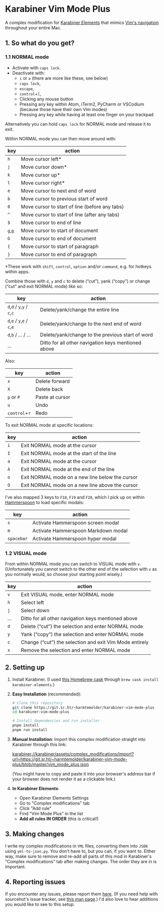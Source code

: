 # Karabiner Vim Mode Plus

A complex modification for [Karabiner Elements](https://karabiner-elements.pqrs.org/) that mimics [Vim's navigation](https://vim.fandom.com/wiki/Moving_around) throughout your entire Mac.

## 1. So what do you get?

### 1.1 NORMAL mode

* Activate with <code>caps lock</code>.
* Deactivate with:
  - <code>i</code> or <code>a</code> (there are more like these, see below)
  - <code>caps lock</code>,
  - <code>escape</code>,
  - <code>control</code>+<code>[</code>,
  - Clicking any mouse button
  - Pressing any key within Atom, iTerm2, PyCharm or VSCodium (because those have their own Vim modes)
  - Pressing any key while having at least one finger on your trackpad

Alternatively you can hold <code>caps lock</code> for NORMAL mode and release it to exit.

Within NORMAL mode you can then move around with:

key | action
--- | ---
<code>h</code> | Move cursor left*
<code>j</code> | Move cursor down*
<code>k</code> | Move cursor up*
<code>l</code> | Move cursor right*
<code>e</code> | Move cursor to next end of word
<code>b</code> | Move cursor to previous start of word
<code>0</code> | Move cursor to start of line (before any tabs)
<code>^</code> | Move cursor to start of line (after any tabs)
<code>$</code> | Move cursor to end of line
<code>g</code>,<code>g</code> | Move cursor to start of document
<code>G</code> | Move cursor to end of document
<code>{</code> | Move cursor to start of paragraph
<code>}</code> | Move cursor to end of paragraph

*These work with <code>shift</code>, <code>control</code>, <code>option</code> and/or <code>command</code>, e.g. for hotkeys within apps.

Combine those with <code>d</code>, <code>y</code> and <code>c</code> to delete (“cut”), yank (“copy”) or change (“cut” and exit NORMAL mode) like so:

key | action
--- | ---
<code>d</code>,<code>d</code> / <code>y</code>,<code>y</code> / <code>c</code>,<code>c</code> | Delete/yank/change the entire line
<code>d</code>,<code>e</code> / <code>y</code>,<code>e</code> / <code>c</code>,<code>e</code> | Delete/yank/change to the next end of word |
<code>d</code>,<code>b</code> / ... / ... | Delete/yank/change to the previous start of word
... | Ditto for all other navigation keys mentioned above

Also:

key | action
--- | ---
<code>x</code> | Delete forward
<code>X</code> | Delete back
<code>p</code> or <code>P</code> | Paste at cursor
<code>u</code> | Undo
<code>control</code>+<code>r</code> | Redo

To exit NORMAL mode at specific locations:

key | action
--- | ---
<code>i</code> | Exit NORMAL mode at the cursor
<code>I</code> | Exit NORMAL mode at the start of the line
<code>a</code> | Exit NORMAL mode at the cursor
<code>A</code> | Exit NORMAL mode at the end of the line
<code>o</code> | Exit NORMAL mode on a new line below the cursor
<code>O</code> | Exit NORMAL mode on a new line above the cursor

I've also mapped 3 keys to <code>F18</code>, <code>F19</code> and <code>F20</code>, which I pick up on within [Hammerspoon](https://www.hammerspoon.org/) to load specific modals:

key | action
--- | ---
<code>s</code> | Activate Hammerspoon screen modal
<code>m</code> | Activate Hammerspoon Markdown modal
<code>spacebar</code> | Activate Hammerspoon hyper modal

### 1.2 VISUAL mode

From within NORMAL mode you can switch to VISUAL mode with <code>v</code>. (Unfortunately you cannot switch to the other end of the selection with <code>o</code> as you normally would, so choose your starting point wisely.)

key | action
--- | ---
<code>v</code> | Exit VISUAL mode, enter NORMAL mode
<code>h</code> | Select left
<code>j</code> | Select down
... | Ditto for all other navigation keys mentioned above
<code>d</code> | Delete (“cut”) the selection and enter NORMAL mode
<code>y</code> | Yank (“copy”) the selection and enter NORMAL mode
<code>c</code> | Change (“cut”) the selection and exit Vim Mode entirely
<code>x</code> | Remove the selection and enter NORMAL mode

## 2. Setting up

1. Install Karabiner. (I used [this Homebrew cask](https://formulae.brew.sh/cask/karabiner-elements) through `brew cask install karabiner-elements`.)

2. **Easy Installation** (recommended):
   ```bash
   # Clone this repository
   git clone https://git.sr.ht/~harmtemolder/karabiner-vim-mode-plus
   cd karabiner-vim-mode-plus
   
   # Install dependencies and run installer
   pnpm install
   pnpm run install
   ```

3. **Manual Installation**:
   Import this complex modification straight into Karabiner through this link:

    <a href="karabiner://karabiner/assets/complex_modifications/import?url=https://git.sr.ht/~harmtemolder/karabiner-vim-mode-plus/blob/master/vim_mode_plus.json" target="_blank">karabiner://karabiner/assets/complex_modifications/import?url=https://git.sr.ht/~harmtemolder/karabiner-vim-mode-plus/blob/master/vim_mode_plus.json</a>

    (You might have to copy and paste it into your browser's address bar if your browser does not render it as a clickable link.)

4. **In Karabiner Elements**:
   - Open Karabiner Elements Settings
   - Go to "Complex modifications" tab  
   - Click "Add rule"
   - Find "Vim Mode Plus" in the list
   - **Add all rules IN ORDER** (this is critical!)

## 3. Making changes

I write my complex modifications in `YML` files, converting them into `JSON` using `yml-to-json.py`. You don't have to, but you can, if you want to. Either way, make sure to remove and re-add all parts of this mod in Karabiner's “Complex modifications” tab after making changes. The order they are in is important.

## 4. Reporting issues

If you encounter any issues, please report them [here](https://todo.sr.ht/~harmtemolder/karabiner-vim-mode-plus). (If you need help with sourcehut's issue tracker, see [this man page](https://man.sr.ht/todo.sr.ht/).) I'd also love to hear additions you would like to see to this setup.
